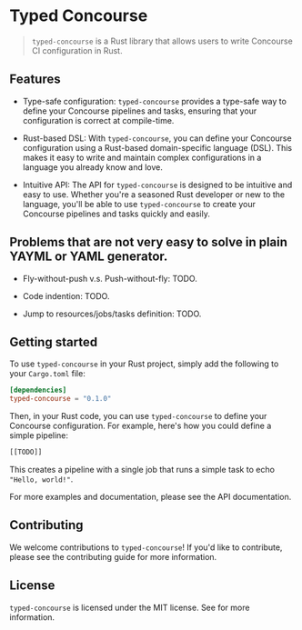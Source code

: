 # Typed Concourse

> `typed-concourse` is a Rust library that allows users to write Concourse CI configuration in Rust.

## Features

- Type-safe configuration: `typed-concourse` provides a type-safe way to define your Concourse pipelines and tasks, ensuring that your configuration is correct at compile-time.

- Rust-based DSL: With `typed-concourse`, you can define your Concourse configuration using a Rust-based domain-specific language (DSL). This makes it easy to write and maintain complex configurations in a language you already know and love.

- Intuitive API: The API for `typed-concourse` is designed to be intuitive and easy to use. Whether you're a seasoned Rust developer or new to the language, you'll be able to use `typed-concourse` to create your Concourse pipelines and tasks quickly and easily.

## Problems that are not very easy to solve in plain YAYML or YAML generator.

- Fly-without-push v.s. Push-without-fly: TODO.

- Code indention: TODO.

- Jump to resources/jobs/tasks definition: TODO.

## Getting started

To use `typed-concourse` in your Rust project, simply add the following to your `Cargo.toml` file:

```toml
[dependencies]
typed-concourse = "0.1.0"
```

Then, in your Rust code, you can use `typed-concourse` to define your Concourse configuration. For example, here's how you could define a simple pipeline:

```rust
[[TODO]]
```

This creates a pipeline with a single job that runs a simple task to echo `"Hello, world!"`.

For more examples and documentation, please see the API documentation.

## Contributing

We welcome contributions to `typed-concourse`! If you'd like to contribute, please see the contributing guide for more information.

## License

`typed-concourse` is licensed under the MIT license. See [](./LICENSE) for more information.

